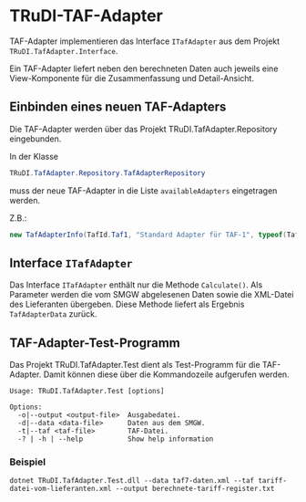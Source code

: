
# TRuDI-TAF-Adapter

TAF-Adapter implementieren das Interface ```ITafAdapter``` aus dem Projekt ```TRuDI.TafAdapter.Interface```.

Ein TAF-Adapter liefert neben den berechneten Daten auch jeweils eine View-Komponente für die Zusammenfassung und Detail-Ansicht.

## Einbinden eines neuen TAF-Adapters

Die TAF-Adapter werden über das Projekt TRuDI.TafAdapter.Repository eingebunden. 

In der Klasse 

```csharp
TRuDI.TafAdapter.Repository.TafAdapterRepository
```

muss der neue TAF-Adapter in die Liste ```availableAdapters``` eingetragen werden.

Z.B.: 

```csharp
new TafAdapterInfo(TafId.Taf1, "Standard Adapter für TAF-1", typeof(TafAdapterTaf1)),
```

## Interface ``ITafAdapter``

Das Interface ``ITafAdapter`` enthält nur die Methode ``Calculate()``. Als Parameter werden die vom SMGW 
abgelesenen Daten sowie die XML-Datei des Lieferanten übergeben. Diese Methode liefert als Ergebnis ``TafAdapterData`` zurück. 

## TAF-Adapter-Test-Programm

Das Projekt TRuDI.TafAdapter.Test dient als Test-Programm für die TAF-Adapter. Damit können diese über die Kommandozeile aufgerufen werden.

```
Usage: TRuDI.TafAdapter.Test [options]

Options:
  -o|--output <output-file>  Ausgabedatei.
  -d|--data <data-file>      Daten aus dem SMGW.
  -t|--taf <taf-file>        TAF-Datei.
  -? | -h | --help           Show help information
```

### Beispiel

```
dotnet TRuDI.TafAdapter.Test.dll --data taf7-daten.xml --taf tariff-datei-vom-lieferanten.xml --output berechnete-tariff-register.txt
```
